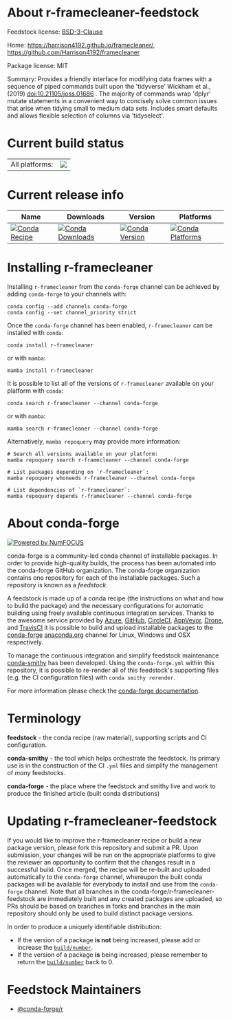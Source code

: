 About r-framecleaner-feedstock
==============================

Feedstock license: [BSD-3-Clause](https://github.com/conda-forge/r-framecleaner-feedstock/blob/main/LICENSE.txt)

Home: https://harrison4192.github.io/framecleaner/, https://github.com/Harrison4192/framecleaner

Package license: MIT

Summary: Provides a friendly interface for modifying data frames with a sequence of piped commands built upon the 'tidyverse' Wickham et al., (2019) <doi:10.21105/joss.01686> . The majority of commands wrap 'dplyr' mutate statements in a convenient way to concisely solve common issues that arise when tidying small to medium data sets. Includes smart defaults and allows flexible selection of columns via 'tidyselect'.

Current build status
====================


<table><tr><td>All platforms:</td>
    <td>
      <a href="https://dev.azure.com/conda-forge/feedstock-builds/_build/latest?definitionId=16364&branchName=main">
        <img src="https://dev.azure.com/conda-forge/feedstock-builds/_apis/build/status/r-framecleaner-feedstock?branchName=main">
      </a>
    </td>
  </tr>
</table>

Current release info
====================

| Name | Downloads | Version | Platforms |
| --- | --- | --- | --- |
| [![Conda Recipe](https://img.shields.io/badge/recipe-r--framecleaner-green.svg)](https://anaconda.org/conda-forge/r-framecleaner) | [![Conda Downloads](https://img.shields.io/conda/dn/conda-forge/r-framecleaner.svg)](https://anaconda.org/conda-forge/r-framecleaner) | [![Conda Version](https://img.shields.io/conda/vn/conda-forge/r-framecleaner.svg)](https://anaconda.org/conda-forge/r-framecleaner) | [![Conda Platforms](https://img.shields.io/conda/pn/conda-forge/r-framecleaner.svg)](https://anaconda.org/conda-forge/r-framecleaner) |

Installing r-framecleaner
=========================

Installing `r-framecleaner` from the `conda-forge` channel can be achieved by adding `conda-forge` to your channels with:

```
conda config --add channels conda-forge
conda config --set channel_priority strict
```

Once the `conda-forge` channel has been enabled, `r-framecleaner` can be installed with `conda`:

```
conda install r-framecleaner
```

or with `mamba`:

```
mamba install r-framecleaner
```

It is possible to list all of the versions of `r-framecleaner` available on your platform with `conda`:

```
conda search r-framecleaner --channel conda-forge
```

or with `mamba`:

```
mamba search r-framecleaner --channel conda-forge
```

Alternatively, `mamba repoquery` may provide more information:

```
# Search all versions available on your platform:
mamba repoquery search r-framecleaner --channel conda-forge

# List packages depending on `r-framecleaner`:
mamba repoquery whoneeds r-framecleaner --channel conda-forge

# List dependencies of `r-framecleaner`:
mamba repoquery depends r-framecleaner --channel conda-forge
```


About conda-forge
=================

[![Powered by
NumFOCUS](https://img.shields.io/badge/powered%20by-NumFOCUS-orange.svg?style=flat&colorA=E1523D&colorB=007D8A)](https://numfocus.org)

conda-forge is a community-led conda channel of installable packages.
In order to provide high-quality builds, the process has been automated into the
conda-forge GitHub organization. The conda-forge organization contains one repository
for each of the installable packages. Such a repository is known as a *feedstock*.

A feedstock is made up of a conda recipe (the instructions on what and how to build
the package) and the necessary configurations for automatic building using freely
available continuous integration services. Thanks to the awesome service provided by
[Azure](https://azure.microsoft.com/en-us/services/devops/), [GitHub](https://github.com/),
[CircleCI](https://circleci.com/), [AppVeyor](https://www.appveyor.com/),
[Drone](https://cloud.drone.io/welcome), and [TravisCI](https://travis-ci.com/)
it is possible to build and upload installable packages to the
[conda-forge](https://anaconda.org/conda-forge) [anaconda.org](https://anaconda.org/)
channel for Linux, Windows and OSX respectively.

To manage the continuous integration and simplify feedstock maintenance
[conda-smithy](https://github.com/conda-forge/conda-smithy) has been developed.
Using the ``conda-forge.yml`` within this repository, it is possible to re-render all of
this feedstock's supporting files (e.g. the CI configuration files) with ``conda smithy rerender``.

For more information please check the [conda-forge documentation](https://conda-forge.org/docs/).

Terminology
===========

**feedstock** - the conda recipe (raw material), supporting scripts and CI configuration.

**conda-smithy** - the tool which helps orchestrate the feedstock.
                   Its primary use is in the construction of the CI ``.yml`` files
                   and simplify the management of *many* feedstocks.

**conda-forge** - the place where the feedstock and smithy live and work to
                  produce the finished article (built conda distributions)


Updating r-framecleaner-feedstock
=================================

If you would like to improve the r-framecleaner recipe or build a new
package version, please fork this repository and submit a PR. Upon submission,
your changes will be run on the appropriate platforms to give the reviewer an
opportunity to confirm that the changes result in a successful build. Once
merged, the recipe will be re-built and uploaded automatically to the
`conda-forge` channel, whereupon the built conda packages will be available for
everybody to install and use from the `conda-forge` channel.
Note that all branches in the conda-forge/r-framecleaner-feedstock are
immediately built and any created packages are uploaded, so PRs should be based
on branches in forks and branches in the main repository should only be used to
build distinct package versions.

In order to produce a uniquely identifiable distribution:
 * If the version of a package **is not** being increased, please add or increase
   the [``build/number``](https://docs.conda.io/projects/conda-build/en/latest/resources/define-metadata.html#build-number-and-string).
 * If the version of a package **is** being increased, please remember to return
   the [``build/number``](https://docs.conda.io/projects/conda-build/en/latest/resources/define-metadata.html#build-number-and-string)
   back to 0.

Feedstock Maintainers
=====================

* [@conda-forge/r](https://github.com/conda-forge/r/)

